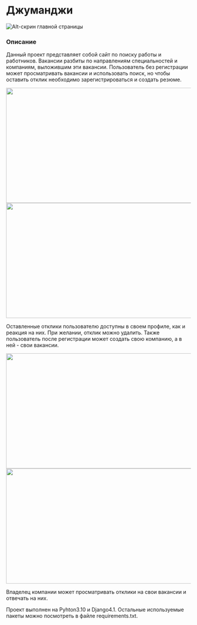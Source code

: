 # Джуманджи
![Alt-скрин главной страницы](https://github.com/s-oshmyaga/Project/blob/master/media/for_readme/главная.png)
### Описание
Данный проект представляет собой сайт по поиску работы и работников. Вакансии разбиты по направлениям специальностей и компаниям, 
выложившим эти вакансии. Пользователь без регистрации может просматривать вакансии и использовать поиск,
но чтобы оставить отклик необходимо зарегистрироваться и создать резюме.

<img src="https://github.com/s-oshmyaga/Project/blob/master/media/for_readme/профиль.png" width="588" height="313">

<img src="https://github.com/s-oshmyaga/Project/blob/master/media/for_readme/резюме.png" width="588" height="313">

Оставленные отклики пользователю доступны в своем профиле, как и реакция на них. При желании, отклик можно удалить.
Также пользователь после регистрации может создать свою компанию, а в ней - свои вакансии. 

<img src="https://github.com/s-oshmyaga/Project/blob/master/media/for_readme/карта%20компании.png" width="588" height="313">
<img src="https://github.com/s-oshmyaga/Project/blob/master/media/for_readme/список%20вакансий%20компании.png" width="588" height="313">

Владелец компании может просматривать отклики на свои вакансии и отвечать на них.


Проект выполнен на Pyhton3.10 и Django4.1. Остальные используемые пакеты можно посмотреть в файле requirements.txt.

